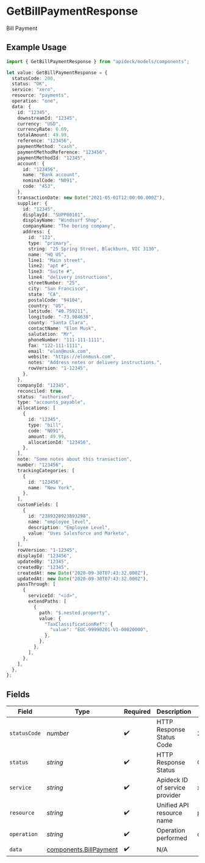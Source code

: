 # GetBillPaymentResponse

Bill Payment

## Example Usage

```typescript
import { GetBillPaymentResponse } from "apideck/models/components";

let value: GetBillPaymentResponse = {
  statusCode: 200,
  status: "OK",
  service: "xero",
  resource: "payments",
  operation: "one",
  data: {
    id: "12345",
    downstreamId: "12345",
    currency: "USD",
    currencyRate: 0.69,
    totalAmount: 49.99,
    reference: "123456",
    paymentMethod: "cash",
    paymentMethodReference: "123456",
    paymentMethodId: "12345",
    account: {
      id: "123456",
      name: "Bank account",
      nominalCode: "N091",
      code: "453",
    },
    transactionDate: new Date("2021-05-01T12:00:00.000Z"),
    supplier: {
      id: "12345",
      displayId: "SUPP00101",
      displayName: "Windsurf Shop",
      companyName: "The boring company",
      address: {
        id: "123",
        type: "primary",
        string: "25 Spring Street, Blackburn, VIC 3130",
        name: "HQ US",
        line1: "Main street",
        line2: "apt #",
        line3: "Suite #",
        line4: "delivery instructions",
        streetNumber: "25",
        city: "San Francisco",
        state: "CA",
        postalCode: "94104",
        country: "US",
        latitude: "40.759211",
        longitude: "-73.984638",
        county: "Santa Clara",
        contactName: "Elon Musk",
        salutation: "Mr",
        phoneNumber: "111-111-1111",
        fax: "122-111-1111",
        email: "elon@musk.com",
        website: "https://elonmusk.com",
        notes: "Address notes or delivery instructions.",
        rowVersion: "1-12345",
      },
    },
    companyId: "12345",
    reconciled: true,
    status: "authorised",
    type: "accounts_payable",
    allocations: [
      {
        id: "12345",
        type: "bill",
        code: "N091",
        amount: 49.99,
        allocationId: "123456",
      },
    ],
    note: "Some notes about this transaction",
    number: "123456",
    trackingCategories: [
      {
        id: "123456",
        name: "New York",
      },
    ],
    customFields: [
      {
        id: "2389328923893298",
        name: "employee_level",
        description: "Employee Level",
        value: "Uses Salesforce and Marketo",
      },
    ],
    rowVersion: "1-12345",
    displayId: "123456",
    updatedBy: "12345",
    createdBy: "12345",
    createdAt: new Date("2020-09-30T07:43:32.000Z"),
    updatedAt: new Date("2020-09-30T07:43:32.000Z"),
    passThrough: [
      {
        serviceId: "<id>",
        extendPaths: [
          {
            path: "$.nested.property",
            value: {
              "TaxClassificationRef": {
                "value": "EUC-99990201-V1-00020000",
              },
            },
          },
        ],
      },
    ],
  },
};
```

## Fields

| Field                                                            | Type                                                             | Required                                                         | Description                                                      | Example                                                          |
| ---------------------------------------------------------------- | ---------------------------------------------------------------- | ---------------------------------------------------------------- | ---------------------------------------------------------------- | ---------------------------------------------------------------- |
| `statusCode`                                                     | *number*                                                         | :heavy_check_mark:                                               | HTTP Response Status Code                                        | 200                                                              |
| `status`                                                         | *string*                                                         | :heavy_check_mark:                                               | HTTP Response Status                                             | OK                                                               |
| `service`                                                        | *string*                                                         | :heavy_check_mark:                                               | Apideck ID of service provider                                   | xero                                                             |
| `resource`                                                       | *string*                                                         | :heavy_check_mark:                                               | Unified API resource name                                        | payments                                                         |
| `operation`                                                      | *string*                                                         | :heavy_check_mark:                                               | Operation performed                                              | one                                                              |
| `data`                                                           | [components.BillPayment](../../models/components/billpayment.md) | :heavy_check_mark:                                               | N/A                                                              |                                                                  |